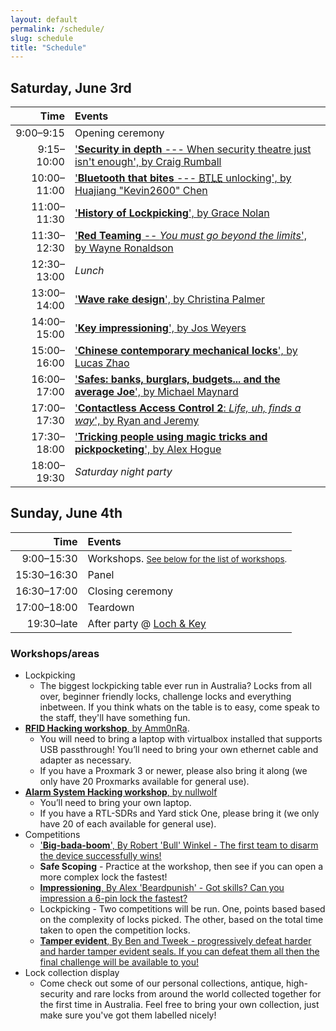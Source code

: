 ```yaml
---
layout: default
permalink: /schedule/
slug: schedule
title: "Schedule"
---
```


## Saturday, June 3rd

| Time         | Events                      																																																																									    |
| -----------: | :--------------------------------------------------------------------------------------------------------------------------------------------------------------------------------|
| 9:00–9:15    | Opening ceremony                   																																																																							|
| 9:15–10:00   | ['**Security in depth** --- When security theatre just isn't enough', by Craig Rumball](https://ozlockcon.com/speakers/#craig-rumball)									  										    |
| 10:00–11:00  | ['**Bluetooth that bites** --- <abbr title="Bluetooth Low Energy">BTLE</abbr> unlocking', by Huajiang "Kevin2600" Chen](https://ozlockcon.com/speakers/#huajiang-kevin2600-chen)	|
| 11:00–11:30  | ['**History of Lockpicking**', by Grace Nolan](https://ozlockcon.com/speakers/#grace-nolan)       																																							  |
| 11:30–12:30  | ['**Red Teaming** -- _You must go beyond the limits_', by Wayne Ronaldson](https://ozlockcon.com/speakers/#wayne-ronaldson)    																								  |
| 12:30–13:00  | _Lunch_       																																																																																	  |
| 13:00–14:00  | ['**Wave rake design**', by Christina Palmer](https://ozlockcon.com/speakers/#christina-palmer)     																																							|
| 14:00–15:00  | ['**Key impressioning**', by Jos Weyers](https://ozlockcon.com/speakers/#jos-weyers)     																																											  |
| 15:00–16:00  | ['**Chinese contemporary mechanical locks**', by Lucas Zhao](https://ozlockcon.com/speakers/#lucas-zhao) 																																				|
| 16:00–17:00  | ['**Safes: banks, burglars, budgets... and the average Joe**', by Michael Maynard](https://ozlockcon.com/speakers/#michael-maynard) 																							|
| 17:00–17:30  | ['**Contactless Access Control 2**: _Life, uh, finds a way_', by Ryan and Jeremy](https://ozlockcon.com/speakers/#ryan-and-jeremy) 																						  |
| 17:30–18:00  | ['**Tricking people using magic tricks and pickpocketing**', by Alex Hogue](https://ozlockcon.com/speakers/#alex-hogue) 																													|
| 18:00–19:30  | _Saturday night party_ 																																																																												  |


## Sunday, June 4th

| Time           | Events            																								                |
| -------------: | :--------------------------------------------------------------------------------|
| 9:00–15:30     | Workshops. <small>[See below for the list of workshops](#workshops).</small>     |
| 15:30–16:30    | Panel 																																		 				|
| 16:30–17:00    | Closing ceremony 																												 				|
| 17:00–18:00    | Teardown 																																				|
| 19:30–late     | After party @ [Loch & Key](http://www.lochandkey.com.au/)								 				|


### Workshops/areas

- Lockpicking
	- The biggest lockpicking table ever run in Australia? Locks from all over, beginner friendly locks, challenge locks and everything inbetween. If you think whats on the table is to easy, come speak to the staff, they'll have something fun.
- [**RFID Hacking workshop**, by Amm0nRa](https://ozlockcon.com/speakers/#amm0nra).
	- You will need to bring a laptop with virtualbox installed that supports USB passthrough! You’ll need to bring your own ethernet cable and adapter as necessary.
	- If you have a Proxmark 3 or newer, please also bring it along (we only have 20 Proxmarks available for general use).
- [**Alarm System Hacking workshop**, by nullwolf](https://ozlockcon.com/speakers/#nullwolf)
	- You’ll need to bring your own laptop.
	- If you have a RTL-SDRs and Yard stick One, please bring it (we only have 20 of each available for general use).
- Competitions
	- ['**Big-bada-boom**', By Robert 'Bull' Winkel - The first team to disarm the device successfully wins! ](https://ozlockcon.com/speakers/#robert-bull-winkel)
	- **Safe Scoping** - Practice at the workshop, then see if you can open a more complex lock the fastest!
	- [**Impressioning**, By Alex 'Beardpunish' - Got skills? Can you impression a 6-pin lock the fastest?](https://ozlockcon.com/speakers/#alex-beardpunish)
	- Lockpicking - Two competitions will be run. One, points based based on the complexity of locks picked. The other, based on the total time taken to open the competition locks.
	- [**Tamper evident**, By Ben and Tweek - progressively defeat harder and harder tamper evident seals. If you can defeat them all then the final challenge will be available to you!](https://ozlockcon.com/speakers/#ben-and-tweek)
- Lock collection display
	- Come check out some of our personal collections, antique, high-security and rare locks from around the world collected together for the first time in Australia. Feel free to bring your own collection, just make sure you've got them labelled nicely!
